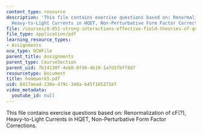 ```yaml
---
content_type: resource
description: 'This file contains exercise questions based on: Renormalization of cF(?),
  Heavy-to-Light Currents in HQET, Non-Perturbative Form Factor Corrections.'
file: /courses/8-851-strong-interactions-effective-field-theories-of-qcd-spring-2006/8417aead230e479c346ab45f185271e7_homework5.pdf
file_type: application/pdf
learning_resource_types:
- Assignments
ocw_type: OCWFile
parent_title: Assignments
parent_type: CourseSection
parent_uid: 7b14130f-4eb8-0fd4-4b10-1a7d3fbff8d7
resourcetype: Document
title: homework5.pdf
uid: 8417aead-230e-479c-346a-b45f185271e7
video_metadata:
  youtube_id: null
---
```

This file contains exercise questions based on: Renormalization of cF(?), Heavy-to-Light Currents in HQET, Non-Perturbative Form Factor Corrections.

